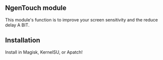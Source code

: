 ## NgenTouch module
This module's function is to improve your screen sensitivity and the reduce delay A BIT.

## Installation
Install in Magisk, KernelSU, or Apatch!
